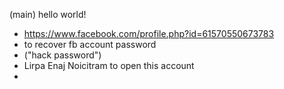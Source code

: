 (main) hello world!
+ https://www.facebook.com/profile.php?id=61570550673783
+ to recover fb account password
+ ("hack password")
+ Lirpa Enaj Noicitram to open this account
+ 
